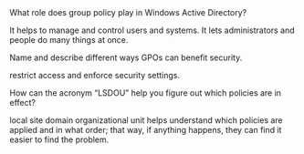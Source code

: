 
 

What role does group policy play in Windows Active Directory?


It helps to manage and control users and systems. It lets administrators and people do many things at once.


Name and describe different ways GPOs can benefit security.


restrict access and enforce security settings.


How can the acronym “LSDOU” help you figure out which policies are in effect?


local site domain organizational unit
helps understand which policies are applied and in what order; that way, if anything happens, they can find it easier to find the problem.
